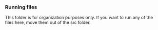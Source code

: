 ### Running files

This folder is for organization purposes only. If you want to run any of the files here, move them out of the src folder.